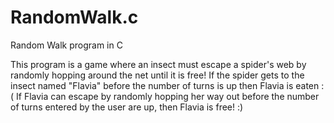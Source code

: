 # RandomWalk.c
Random Walk program in C

This program is a game where an insect must escape a 
spider's web by randomly hopping around the net until it is free!
If the spider gets to the insect named "Flavia" before the 
number of turns is up then Flavia is eaten :(
If Flavia can escape by randomly hopping her way out before
the number of turns entered by the user are up, then Flavia is free! :)
